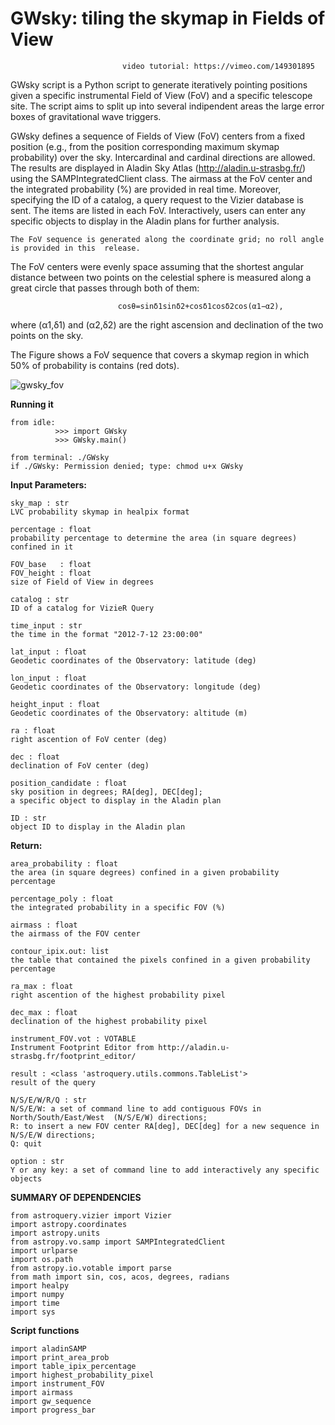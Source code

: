 # GWsky: tiling the skymap in Fields of View
                             video tutorial: https://vimeo.com/149301895
GWsky script is a Python script to generate iteratively pointing positions given a specific instrumental Field of View (FoV) and a specific telescope site.  The script aims to split up into several indipendent areas the large error boxes of gravitational wave triggers.

GWsky defines a sequence of Fields of View (FoV) centers from a fixed position (e.g., from the position corresponding maximum skymap probability) over the sky. Intercardinal and cardinal directions are allowed. The results are displayed in Aladin Sky Atlas (http://aladin.u-strasbg.fr/) using the SAMPIntegratedClient class. The airmass at the FoV center and the integrated probability (%) are provided in real time. Moreover, specifying the ID of a catalog, a query request to the Vizier database is sent. The items are listed in each FoV. 
Interactively, users can enter any specific objects to display in the Aladin plans for further analysis.
    
    The FoV sequence is generated along the coordinate grid; no roll angle is provided in this  release.
The FoV centers were evenly space assuming that the shortest angular distance between two points on the celestial sphere is measured along a great circle that passes through both of them:

                            cosθ=sinδ1sinδ2+cosδ1cosδ2cos(α1−α2), 
where (α1,δ1) and (α2,δ2) are the right ascension and declination of the two points on the sky.

The Figure shows a FoV sequence that covers a skymap region in which 50% of probability is contains (red dots).

![gwsky_fov](https://cloud.githubusercontent.com/assets/11920251/11462523/da085a7a-9715-11e5-959a-5a89076b1e1e.jpg)

**Running it**

    from idle:  
              >>> import GWsky 
              >>> GWsky.main() 
    
    from terminal: ./GWsky
    if ./GWsky: Permission denied; type: chmod u+x GWsky


**Input Parameters:**


    sky_map : str 
    LVC probability skymap in healpix format

    percentage : float
    probability percentage to determine the area (in square degrees) confined in it

    FOV_base   : float
    FOV_height : float
    size of Field of View in degrees
    
    catalog : str
    ID of a catalog for VizieR Query
    
    time_input : str
    the time in the format "2012-7-12 23:00:00"

    lat_input : float
    Geodetic coordinates of the Observatory: latitude (deg)

    lon_input : float
    Geodetic coordinates of the Observatory: longitude (deg)

    height_input : float
    Geodetic coordinates of the Observatory: altitude (m)

    ra : float
    right ascention of FoV center (deg)

    dec : float
    declination of FoV center (deg)
    
    position_candidate : float
    sky position in degrees; RA[deg], DEC[deg];
    a specific object to display in the Aladin plan
    
    ID : str
    object ID to display in the Aladin plan


**Return:**

    area_probability : float
    the area (in square degrees) confined in a given probability percentage

    percentage_poly : float
    the integrated probability in a specific FOV (%)

    airmass : float
    the airmass of the FOV center

    contour_ipix.out: list
    the table that contained the pixels confined in a given probability percentage

    ra_max : float
    right ascention of the highest probability pixel
    
    dec_max : float
    declination of the highest probability pixel

    instrument_FOV.vot : VOTABLE
    Instrument Footprint Editor from http://aladin.u-strasbg.fr/footprint_editor/
    
    result : <class 'astroquery.utils.commons.TableList'>
    result of the query

    N/S/E/W/R/Q : str
    N/S/E/W: a set of command line to add contiguous FOVs in North/South/East/West  (N/S/E/W) directions;
    R: to insert a new FOV center RA[deg], DEC[deg] for a new sequence in N/S/E/W directions;
    Q: quit
    
    option : str
    Y or any key: a set of command line to add interactively any specific objects
    
**SUMMARY OF DEPENDENCIES**

    from astroquery.vizier import Vizier
    import astropy.coordinates 
    import astropy.units 
    from astropy.vo.samp import SAMPIntegratedClient
    import urlparse
    import os.path
    from astropy.io.votable import parse
    from math import sin, cos, acos, degrees, radians
    import healpy
    import numpy
    import time                                                                   
    import sys 

**Script functions**

    import aladinSAMP
    import print_area_prob 
    import table_ipix_percentage 
    import highest_probability_pixel 
    import instrument_FOV 
    import airmass 
    import gw_sequence
    import progress_bar
